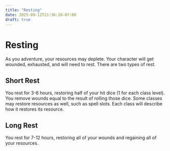 ```yaml
---
title: "Resting"
date: 2025-09-12T21:36:28-07:00
draft: true
---
```


# Resting
As you adventure, your resources may deplete. Your character will get wounded, exhausted, and will need to rest. There are two types of rest.

## Short Rest
You rest for 3-6 hours, restoring half of your hit dice (1 for each class level). You remove wounds equal to the result of rolling those dice. Some classes may restore resources as well, such as spell slots. Each class will describe how it restores its resource.

## Long Rest
You rest for 7-12 hours, restoring all of your wounds and regaining all of your resources.